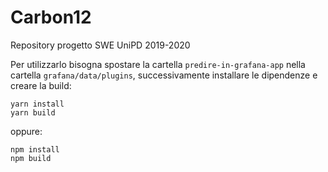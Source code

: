 # Carbon12
Repository progetto SWE UniPD 2019-2020

Per utilizzarlo bisogna spostare la cartella `predire-in-grafana-app` nella cartella `grafana/data/plugins`, successivamente installare le dipendenze e creare la build:

```
yarn install
yarn build
```
oppure:
```
npm install
npm build
```
